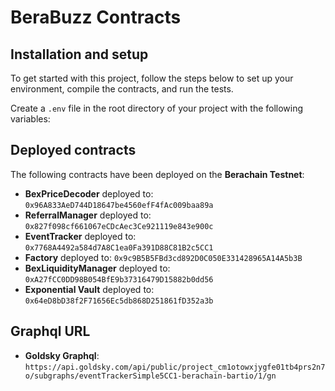 # BeraBuzz Contracts

## Installation and setup

To get started with this project, follow the steps below to set up your environment, compile the contracts, and run the tests.

Create a `.env` file in the root directory of your project with the following variables:

## Deployed contracts

The following contracts have been deployed on the **Berachain Testnet**:

- **BexPriceDecoder** deployed to: `0x96A833AeD744D18647be4560efF4fAc009baa89a`
- **ReferralManager** deployed to: `0x827f098cf661067eCDcAec3Ce921119e843e900c`
- **EventTracker** deployed to: `0x7768A4492a584d7A8C1ea0Fa391D88C81B2c5CC1`
- **Factory** deployed to: `0x9c9B5B5FBd3cd892D0C050E331428965A14A5b3B`
- **BexLiquidityManager** deployed to: `0xA27fCC0DD98B054BfE9b37316479D15882b0dd56`
- **Exponential Vault** deployed to: `0x64eD8bD38f2F71656Ec5db868D251861fD352a3b`

## Graphql URL

- **Goldsky Graphql**: `https://api.goldsky.com/api/public/project_cm1otowxjygfe01tb4prs2n7o/subgraphs/eventTrackerSimple5CC1-berachain-bartio/1/gn`
